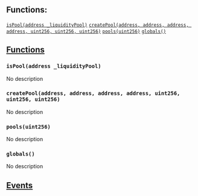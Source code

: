 

## Functions:
[`isPool(address _liquidityPool)`](#IPoolFactory-isPool-address-)
[`createPool(address, address, address, address, uint256, uint256, uint256)`](#IPoolFactory-createPool-address-address-address-address-uint256-uint256-uint256-)
[`pools(uint256)`](#IPoolFactory-pools-uint256-)
[`globals()`](#IPoolFactory-globals--)


## <u>Functions</u>

### `isPool(address _liquidityPool)`
No description

### `createPool(address, address, address, address, uint256, uint256, uint256)`
No description

### `pools(uint256)`
No description

### `globals()`
No description

## <u>Events</u>
